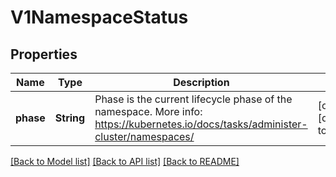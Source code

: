 # V1NamespaceStatus

## Properties
Name | Type | Description | Notes
------------ | ------------- | ------------- | -------------
**phase** | **String** | Phase is the current lifecycle phase of the namespace. More info: https://kubernetes.io/docs/tasks/administer-cluster/namespaces/ | [optional] [default to null]

[[Back to Model list]](../README.md#documentation-for-models) [[Back to API list]](../README.md#documentation-for-api-endpoints) [[Back to README]](../README.md)


